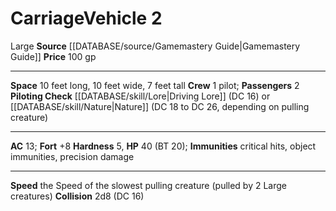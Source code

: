 ﻿---
ac: '13'
fortitude: '+8'
hardness: '5'
hp: '40'
id: '2'
item_category: Vehicles
land_speed: '2'
level: '2'
max_speed: '2'
name: Carriage
price: 100 gp
rarity: Common
size: Large
source: '[[DATABASE/source/Gamemastery Guide|Gamemastery Guide]]'
type: Vehicle

---
# Carriage<span class="item-type">Vehicle 2</span>

<span class="trait-size item-trait">Large</span>
**Source** [[DATABASE/source/Gamemastery Guide|Gamemastery Guide]]
**Price** 100 gp

---
**Space** 10 feet long, 10 feet wide, 7 feet tall
**Crew** 1 pilot; **Passengers** 2
**Piloting Check** [[DATABASE/skill/Lore|Driving Lore]] (DC 16) or [[DATABASE/skill/Nature|Nature]] (DC 18 to DC 26, depending on pulling creature)

---
**AC** 13; **Fort** +8
**Hardness** 5, **HP** 40 (BT 20); **Immunities** critical hits, object immunities, precision damage

---
**Speed** the Speed of the slowest pulling creature (pulled by 2 Large creatures)
**Collision** 2d8 (DC 16)